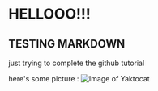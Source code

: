 # HELLOOO!!!

## TESTING MARKDOWN

just trying to complete the github tutorial

here's some picture : 
![Image of Yaktocat](https://octodex.github.com/images/yaktocat.png)
